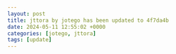 ```yaml
---
layout: post
title: jttora by jotego has been updated to 4f7da4b
date: 2024-05-11 12:55:02 +0000
categories: [jotego, jttora]
tags: [update]
---
```


